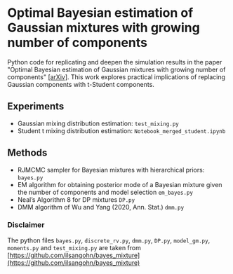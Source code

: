 # Optimal Bayesian estimation of Gaussian mixtures with growing number of components

Python code for replicating and deepen the simulation results in the paper "Optimal Bayesian estimation of Gaussian mixtures with growing number of components" [[arXiv]](https://arxiv.org/abs/2007.09284). This work explores practical implications of replacing Gaussian components with t-Student components.

## Experiments

* Gaussian mixing distribution estimation: `test_mixing.py`
* Student t mixing distribution estimation: `Notebook_merged_student.ipynb`


## Methods

* RJMCMC sampler for Bayesian mixtures with hierarchical priors: `bayes.py`
* EM algorithm for obtaining posterior mode of a Bayesian mixture given the number of components and model selection `em_bayes.py`
* Neal’s Algorithm 8 for DP mixtures `DP.py`
* DMM algorithm of Wu and Yang (2020, Ann. Stat.) `dmm.py`


### Disclaimer

The python files `bayes.py`, `discrete_rv.py`, `dmm.py`, `DP.py`, `model_gm.py`, `moments.py` and `test_mixing.py` are taken from [https://github.com/ilsangohn/bayes_mixture](https://github.com/ilsangohn/bayes_mixture)